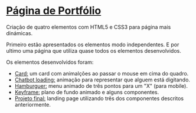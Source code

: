 # <a href="https://brunoamaia.github.io/frontend-projects/menu/morphing-and-hamburguer/">Página de Portfólio</a>
 Criação de quatro elementos com HTML5 e CSS3 para página mais dinámicas.
 
Primeiro estão apresentados os elementos modo independentes.
E por ultimo uma página que utiliza quase todos os elementos desenvolvidos.
 
 
Os elementos desenvolvidos foram:
 - <a href="https://brunoamaia.github.io/frontend-projects/menu/morphing-and-hamburguer/card/">Card:</a> um card com animalções ao passar o mouse em cima do quadro.
 - <a href="https://brunoamaia.github.io/frontend-projects/menu/morphing-and-hamburguer/chatbot-loading/">Chatbot loading:</a> animação para representar que alguem está digitando.
 - <a href="https://brunoamaia.github.io/frontend-projects/menu/morphing-and-hamburguer/hamburguer/">Hamburguer:</a> menu animado de três pontos para um "X" (para mobile).
 - <a href="https://brunoamaia.github.io/frontend-projects/menu/morphing-and-hamburguer/keyframe/">Keyframe:</a> plano de fundo animado e alguns componentes.
 - <a href="https://brunoamaia.github.io/frontend-projects/menu/morphing-and-hamburguer/projeto-final/">Projeto final:</a> landing page utilizando três dos componentes descritos anteriormente.

